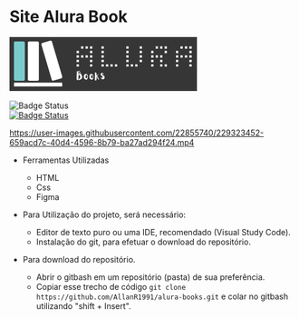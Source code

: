 <h1 aling="center">Site Alura Book</h1>

![Logo do site Alura Books](./AluraBooks.png)

![Badge Status](http://img.shields.io/static/v1?label=STATUS&message=Finalizado&color=red&style=for-the-badge)<br>
<a href="https://allanr1991.github.io/alura-books/">![Badge Status](http://img.shields.io/static/v1?label=WEB%20Site&message=https://allanr1991.github.io/alura-books/&color=green&style=for-the-badge)</a>

https://user-images.githubusercontent.com/22855740/229323452-659acd7c-40d4-4596-8b79-ba27ad294f24.mp4

+ Ferramentas Utilizadas
  + HTML
  + Css
  + Figma
 
+ Para Utilização do projeto, será necessário:
  + Editor de texto puro ou uma IDE, recomendado (Visual Study Code).
  + Instalação do git, para efetuar o download do repositório.
  
+ Para download do repositório.
  + Abrir o gitbash em um repositório (pasta) de sua preferência.
  + Copiar esse trecho de código ```git clone https://github.com/AllanR1991/alura-books.git``` e colar no gitbash utilizando "shift + Insert".
